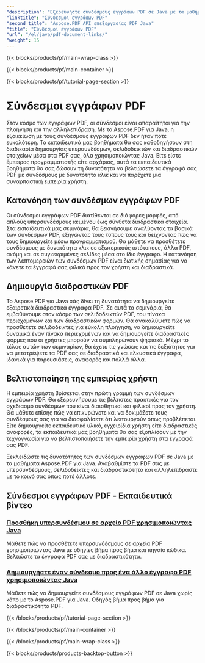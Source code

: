```yaml
---
"description": "Εξερευνήστε συνδέσμους εγγράφων PDF σε Java με τα μαθήματα Aspose.PDF για Java. Δημιουργήστε υπερσυνδέσμους, σελιδοδείκτες και διαδραστικά PDF χωρίς κόπο."
"linktitle": "Σύνδεσμοι εγγράφων PDF"
"second_title": "Aspose.PDF API επεξεργασίας PDF Java"
"title": "Σύνδεσμοι εγγράφων PDF"
"url": "/el/java/pdf-document-links/"
"weight": 15
---
```


{{< blocks/products/pf/main-wrap-class >}}

{{< blocks/products/pf/main-container >}}

{{< blocks/products/pf/tutorial-page-section >}}

# Σύνδεσμοι εγγράφων PDF


Στον κόσμο των εγγράφων PDF, οι σύνδεσμοι είναι απαραίτητοι για την πλοήγηση και την αλληλεπίδραση. Με το Aspose.PDF για Java, η εξοικείωση με τους συνδέσμους εγγράφων PDF δεν ήταν ποτέ ευκολότερη. Τα εκπαιδευτικά μας βοηθήματα θα σας καθοδηγήσουν στη διαδικασία δημιουργίας υπερσυνδέσμων, σελιδοδεικτών και διαδραστικών στοιχείων μέσα στα PDF σας, όλα χρησιμοποιώντας Java. Είτε είστε έμπειρος προγραμματιστής είτε αρχάριος, αυτά τα εκπαιδευτικά βοηθήματα θα σας δώσουν τη δυνατότητα να βελτιώσετε τα έγγραφά σας PDF με συνδέσμους με δυνατότητα κλικ και να παρέχετε μια συναρπαστική εμπειρία χρήστη.

## Κατανόηση των συνδέσμων εγγράφων PDF

Οι σύνδεσμοι εγγράφων PDF διατίθενται σε διάφορες μορφές, από απλούς υπερσυνδέσμους κειμένου έως σύνθετα διαδραστικά στοιχεία. Στα εκπαιδευτικά μας σεμινάρια, θα ξεκινήσουμε αναλύοντας τα βασικά των συνδέσμων PDF, εξηγώντας τους τύπους τους και δείχνοντας πώς να τους δημιουργείτε μέσω προγραμματισμού. Θα μάθετε να προσθέτετε συνδέσμους με δυνατότητα κλικ σε εξωτερικούς ιστότοπους, άλλα PDF, ακόμη και σε συγκεκριμένες σελίδες μέσα στο ίδιο έγγραφο. Η κατανόηση των λεπτομερειών των συνδέσμων PDF είναι ζωτικής σημασίας για να κάνετε τα έγγραφά σας φιλικά προς τον χρήστη και διαδραστικά.

## Δημιουργία διαδραστικών PDF

Το Aspose.PDF για Java σάς δίνει τη δυνατότητα να δημιουργείτε εξαιρετικά διαδραστικά έγγραφα PDF. Σε αυτά τα σεμινάρια, θα εμβαθύνουμε στον κόσμο των σελιδοδεικτών PDF, του πίνακα περιεχομένων και των διαδραστικών φορμών. Θα ανακαλύψετε πώς να προσθέτετε σελιδοδείκτες για εύκολη πλοήγηση, να δημιουργείτε δυναμικά έναν πίνακα περιεχομένων και να δημιουργείτε διαδραστικές φόρμες που οι χρήστες μπορούν να συμπληρώνουν ψηφιακά. Μέχρι το τέλος αυτών των σεμιναρίων, θα έχετε τις γνώσεις και τις δεξιότητες για να μετατρέψετε τα PDF σας σε διαδραστικά και ελκυστικά έγγραφα, ιδανικά για παρουσιάσεις, αναφορές και πολλά άλλα.

## Βελτιστοποίηση της εμπειρίας χρήστη

Η εμπειρία χρήστη βρίσκεται στην πρώτη γραμμή των συνδέσμων εγγράφων PDF. Θα εξερευνήσουμε τις βέλτιστες πρακτικές για τον σχεδιασμό συνδέσμων που είναι διαισθητικοί και φιλικοί προς τον χρήστη. Θα μάθετε επίσης πώς να επικυρώνετε και να δοκιμάζετε τους συνδέσμους σας για να διασφαλίσετε ότι λειτουργούν όπως προβλέπεται. Είτε δημιουργείτε εκπαιδευτικό υλικό, εγχειρίδια χρήστη είτε διαδραστικές αναφορές, τα εκπαιδευτικά μας βοηθήματα θα σας εξοπλίσουν με την τεχνογνωσία για να βελτιστοποιήσετε την εμπειρία χρήστη στα έγγραφά σας PDF.

Ξεκλειδώστε τις δυνατότητες των συνδέσμων εγγράφων PDF σε Java με τα μαθήματα Aspose.PDF για Java. Αναβαθμίστε τα PDF σας με υπερσυνδέσμους, σελιδοδείκτες και διαδραστικότητα και αλληλεπιδράστε με το κοινό σας όπως ποτέ άλλοτε.

## Σύνδεσμοι εγγράφων PDF - Εκπαιδευτικά βίντεο
### [Προσθήκη υπερσυνδέσμου σε αρχείο PDF χρησιμοποιώντας Java](./add-hyperlink-in-pdf-file-using-java/)
Μάθετε πώς να προσθέτετε υπερσυνδέσμους σε αρχεία PDF χρησιμοποιώντας Java με οδηγίες βήμα προς βήμα και πηγαίο κώδικα. Βελτιώστε τα έγγραφα PDF σας με διαδραστικότητα.
### [Δημιουργήστε έναν σύνδεσμο προς ένα άλλο έγγραφο PDF χρησιμοποιώντας Java](./create-a-link-to-another-pdf-document-using-java/)
Μάθετε πώς να δημιουργείτε συνδέσμους εγγράφων PDF σε Java χωρίς κόπο με το Aspose.PDF για Java. Οδηγός βήμα προς βήμα για διαδραστικότητα PDF.

{{< /blocks/products/pf/tutorial-page-section >}}

{{< /blocks/products/pf/main-container >}}

{{< /blocks/products/pf/main-wrap-class >}}

{{< blocks/products/products-backtop-button >}}